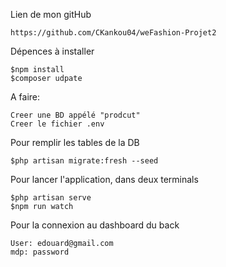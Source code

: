 Lien de mon gitHub

    https://github.com/CKankou04/weFashion-Projet2

Dépences à installer

    $npm install
    $composer udpate

A faire:


    Creer une BD appélé "prodcut"
    Creer le fichier .env

Pour remplir les tables de la DB

    $php artisan migrate:fresh --seed

Pour lancer l'application, dans deux terminals

    $php artisan serve
    $npm run watch

Pour la connexion au dashboard du back

    User: edouard@gmail.com
    mdp: password